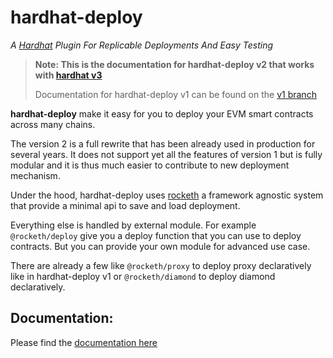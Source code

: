 <h1> hardhat-deploy</h1>

_A [Hardhat](https://hardhat.org) Plugin For Replicable Deployments And Easy Testing_

> **Note: This is the documentation for hardhat-deploy v2 that works with [hardhat v3](https://hardhat.org/hardhat3-alpha)**
>
> Documentation for hardhat-deploy v1 can be found on the [v1 branch](https://github.com/wighawag/hardhat-deploy/tree/v1#readme)

**hardhat-deploy** make it easy for you to deploy your EVM smart contracts across many chains.

The version 2 is a full rewrite that has been already used in production for several years. It does not support yet all the features of version 1 but is fully modular and it is thus much easier to contribute to new deployment mechanism.

Under the hood, hardhat-deploy uses [rocketh](https://github.com/wighawag/rocketh) a framework agnostic system that provide a minimal api to save and load deployment.

Everything else is handled by external module. For example `@rocketh/deploy` give you a deploy function that you can use to deploy contracts.
But you can provide your own module for advanced use case.

There are already a few like `@rocketh/proxy` to deploy proxy declaratively like in hardhat-deploy v1 or `@rocketh/diamond` to deploy diamond declaratively.

## Documentation:

Please find the [documentation here](https://rocketh.dev/hardhat-deploy)
